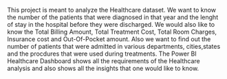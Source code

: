 This project is  meant to analyze the Healthcare dataset.
We want to know the number of the patients that were diagnosed in that year and the lenght of stay in the hospital before they were discharged.
We would also like to know the Total Billing Amount, Total Treatment Cost, Total Room Charges, Insurance cost and Out-Of-Pocket amount.
Also we want to find out the number of patients that were admitted in various departments, cities,states and the procdures that were used during treatments.
The Power BI Healthcare Dashboard shows all the requirements of the Healthcare analysis and also shows all the insights that one would like to know.
